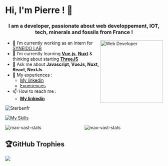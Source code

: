 # Hi, I'm Pierre ! 👋

<h3 align="center">I am a developer, passionate about web developpement, IOT, tech, minerals and fossils from France !</h3>

<img align="right" src="https://images2.imgbox.com/6c/54/O921ihUY_o.png" alt="Web Developer" width="200px" height="auto" />

- 🔭 I’m currently working as an intern for <a href="https://www.syneidolab.com/" target="blank">SYNEIDO LAB</a>
- 🌱 I’m currently learning <a href="https://vuejs.org/" target="blank">**Vue.js**</a>, <a href="https://nuxt.com/">**Nuxt**</a> & thinking about starting <a href="https://threejs.org/" target="blank">**ThreeJS**</a>
- 💬 Ask me about **Javascript, VueJs, Nuxt, React, NextJs**
- 📄 My experiences :
    - [My linkedin](https://fr.linkedin.com/in/pierre-caudreliez)
    - [Experiences](https://cvcaudreliez.netlify.app/fr/Experience)
 - 📫 How to reach me :
    - **[My linkedin](https://www.linkedin.com/in/pierre-caudreliez/)**

<p align="left"> <img src="https://komarev.com/ghpvc/?username=Sterbenfr&label=Profile%20views&style=flat" alt="Sterbenfr" /> </p>

[![My Skills](https://skillicons.dev/icons?i=html,css,js,ts,babel,nodejs,express,react,nextjs,vue,nuxt,tailwind,netlify,py,mysql,postgres,firebase,linux,ubuntu,bash,powershell,git,github,npm,arduino,c,cs,cpp,java,php,r,regex,blender)](https://skillicons.dev)
<br/>

<div align="center">
    <img align="left" src="https://github-readme-stats.vercel.app/api?username=PierreCaud&show_icons=true&locale=en&hide=contribs&rank_icon=github&theme=cobalt&hide_border=true" alt="max-vast-stats" />
    <img align="center" src="https://github-readme-stats.vercel.app/api/top-langs/?username=PierreCaud&layout=compact&theme=cobalt&hide_border=true" alt="max-vast-stats" /></p>
</div>

## 🏆GitHub Trophies
![](https://github-trophies.vercel.app/?username=PierreCaud&theme=onedark&no-frame=true&no-bg=false&margin-w=4)
  
